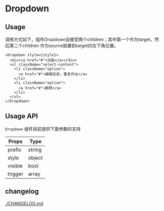 # Dropdown
## Usage
调用方式如下，组件Dropdown会接受两个children；其中第一个作为target，然后第二个children
作为source放置到target的左下角位置。
```
<Dropdown style={style}>
  <div><a href="#">功能</a></div>
  <ul className="select-content">
    <li className="option">
      <a href="#">编辑任务，重复作业</a>
    </li>
    <li className="option">
      <a href="#">删除</a>
    </li>
  </ul>
</Dropdown>
```

## Usage API
`Dropdown` 组件目前提供下面参数的支持

| Props  | Type            |
|--------|-----------------|
| prefix | string          |
| style  | object          |
| visible| bool            |
|trigger | array           |
## changelog

[./CHANGELOG.md](changelog)
